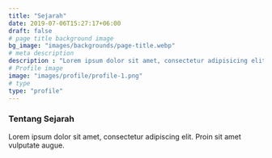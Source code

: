 ```yaml
---
title: "Sejarah"
date: 2019-07-06T15:27:17+06:00
draft: false
# page title background image
bg_image: "images/backgrounds/page-title.webp"
# meta description
description : "Lorem ipsum dolor sit amet, consectetur adipisicing elit, sed do eiusmod tempor incididunt ut labore. dolore magna aliqua. Ut enim ad minim veniam, quis nostrud."
# Profile image
image: "images/profile/profile-1.png"
# type
type: "profile"
---
```


### Tentang Sejarah

Lorem ipsum dolor sit amet, consectetur adipiscing elit. Proin sit amet vulputate augue.
